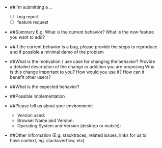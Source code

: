 * ##I'm submitting a ...
  - [ ] bug report
  - [ ] feature request

* ##Summary
E.g. What is the current behavior? What is the new feature you want to add? 

* ##If the current behavior is a bug, please provide the steps to reproduce and if possible a minimal demo of the problem


* ##What is the motivation / use case for changing the behavior?
Provide a detailed description of the change or addition you are proposing
Why is this change important to you? How would you use it?
How can it benefit other users?

* ##What is the expected behavior?


* ##Possible implementation


* ##Please tell us about your environment:
  
  - Version used:
  - Browser Name and Version: 
  - Operating System and Version (desktop or mobile):

* ##Other information 
(E.g. stacktraces, related issues, links for us to have context, eg. stackoverflow, etc) 
